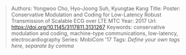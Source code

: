 > Authors: Yongwoo Cho, Hyo-Joong Suh, Kyungtae Kang
> Title: Poster: Conservative Modulation and Coding for Low-Latency Robust Transmission of Scalable ECG over LTE MTC
> Year: 2017
> Url: https://doi.org/10.1145/3117811.3131267
> Keywords: conservative modulation and coding, machine-type communications, low-latency, electrocardiography
> Series: MobiCom '17
> Tags: *Define your own tags here, separate by comma*